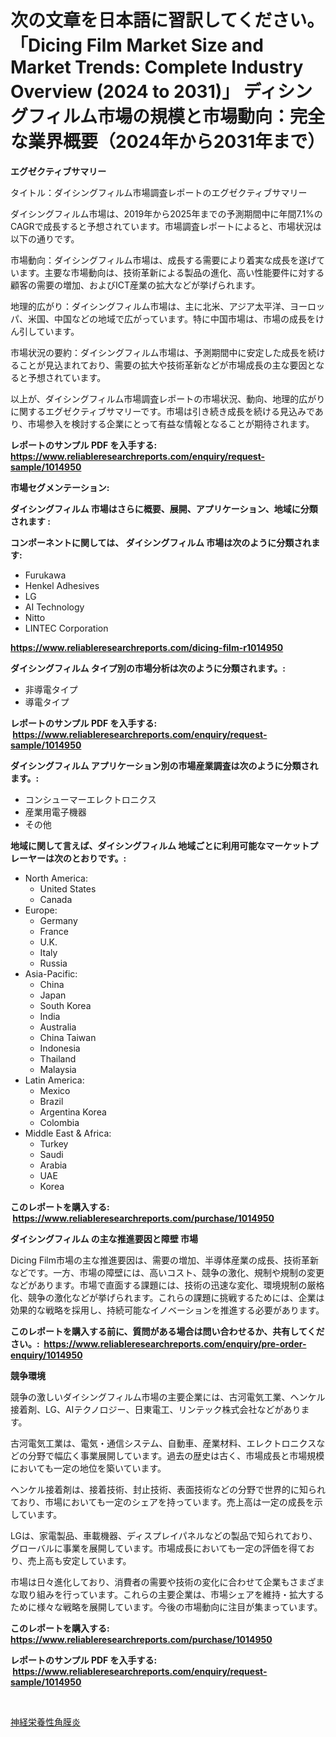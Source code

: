 <p><h1>次の文章を日本語に習訳してください。「Dicing Film Market Size and Market Trends: Complete Industry Overview (2024 to 2031)」
ディシングフィルム市場の規模と市場動向：完全な業界概要（2024年から2031年まで）</h1></p><p><strong>エグゼクティブサマリー</strong></p>
<p><p>タイトル：ダイシングフィルム市場調査レポートのエグゼクティブサマリー</p><p>ダイシングフィルム市場は、2019年から2025年までの予測期間中に年間7.1%のCAGRで成長すると予想されています。市場調査レポートによると、市場状況は以下の通りです。</p><p>市場動向：ダイシングフィルム市場は、成長する需要により着実な成長を遂げています。主要な市場動向は、技術革新による製品の進化、高い性能要件に対する顧客の需要の増加、およびICT産業の拡大などが挙げられます。</p><p>地理的広がり：ダイシングフィルム市場は、主に北米、アジア太平洋、ヨーロッパ、米国、中国などの地域で広がっています。特に中国市場は、市場の成長をけん引しています。</p><p>市場状況の要約：ダイシングフィルム市場は、予測期間中に安定した成長を続けることが見込まれており、需要の拡大や技術革新などが市場成長の主な要因となると予想されています。</p><p>以上が、ダイシングフィルム市場調査レポートの市場状況、動向、地理的広がりに関するエグゼクティブサマリーです。市場は引き続き成長を続ける見込みであり、市場参入を検討する企業にとって有益な情報となることが期待されます。</p></p>
<p><strong>レポートのサンプル PDF を入手する: <a href="https://www.reliableresearchreports.com/enquiry/request-sample/1014950">https://www.reliableresearchreports.com/enquiry/request-sample/1014950</a></strong></p>
<p><strong>市場セグメンテーション:</strong></p>
<p><strong> ダイシングフィルム 市場はさらに概要、展開、アプリケーション、地域に分類されます :</strong></p>
<p><strong>コンポーネントに関しては、 ダイシングフィルム 市場は次のように分類されます: &nbsp;</strong></p>
<p><ul><li>Furukawa</li><li>Henkel Adhesives</li><li>LG</li><li>AI Technology</li><li>Nitto</li><li>LINTEC Corporation</li></ul></p>
<p><strong><a href="https://www.reliableresearchreports.com/dicing-film-r1014950">https://www.reliableresearchreports.com/dicing-film-r1014950</a></strong></p>
<p><strong> ダイシングフィルム タイプ別の市場分析は次のように分類されます。:</strong></p>
<p><ul><li>非導電タイプ</li><li>導電タイプ</li></ul></p>
<p><strong>レポートのサンプル PDF を入手する: &nbsp;<a href="https://www.reliableresearchreports.com/enquiry/request-sample/1014950">https://www.reliableresearchreports.com/enquiry/request-sample/1014950</a></strong></p>
<p><strong> ダイシングフィルム アプリケーション別の市場産業調査は次のように分類されます。:</strong></p>
<p><ul><li>コンシューマーエレクトロニクス</li><li>産業用電子機器</li><li>その他</li></ul></p>
<p><strong>地域に関して言えば、ダイシングフィルム 地域ごとに利用可能なマーケットプレーヤーは次のとおりです。:</strong></p>
<p><ul>
    <li>
        North America:
        <ul>
            <li>United States</li>
            <li>Canada</li>
        </ul>
    </li>
    <li>
        Europe:
        <ul>
            <li>Germany</li>
            <li>France</li>
            <li>U.K.</li>
            <li>Italy</li>
            <li>Russia</li>
        </ul>
    </li>
    <li>
        Asia-Pacific:
        <ul>
            <li>China</li>
            <li>Japan</li>
            <li>South Korea</li>
            <li>India</li>
            <li>Australia</li>
            <li>China Taiwan</li>
            <li>Indonesia</li>
            <li>Thailand</li>
            <li>Malaysia</li>
        </ul>
    </li>
    <li>
        Latin America:
        <ul>
            <li>Mexico</li>
            <li>Brazil</li>
            <li>Argentina Korea</li>
            <li>Colombia</li>
        </ul>
    </li>
    <li>
        Middle East & Africa:
        <ul>
            <li>Turkey</li>
            <li>Saudi</li>
            <li>Arabia</li>
            <li>UAE</li>
            <li>Korea</li>
        </ul>
    </li>
    </ul></p>
<p><strong>このレポートを購入する: &nbsp;<a href="https://www.reliableresearchreports.com/purchase/1014950">https://www.reliableresearchreports.com/purchase/1014950</a></strong></p>
<p><strong>ダイシングフィルム の主な推進要因と障壁 市場</strong></p>
<p><p>Dicing Film市場の主な推進要因は、需要の増加、半導体産業の成長、技術革新などです。一方、市場の障壁には、高いコスト、競争の激化、規制や規制の変更などがあります。市場で直面する課題には、技術の迅速な変化、環境規制の厳格化、競争の激化などが挙げられます。これらの課題に挑戦するためには、企業は効果的な戦略を採用し、持続可能なイノベーションを推進する必要があります。</p></p>
<p><strong>このレポートを購入する前に、質問がある場合は問い合わせるか、共有してください。:&nbsp; <a href="https://www.reliableresearchreports.com/enquiry/pre-order-enquiry/1014950">https://www.reliableresearchreports.com/enquiry/pre-order-enquiry/1014950</a></strong></p>
<p><strong>競争環境</strong></p>
<p><p>競争の激しいダイシングフィルム市場の主要企業には、古河電気工業、ヘンケル接着剤、LG、AIテクノロジー、日東電工、リンテック株式会社などがあります。</p><p>古河電気工業は、電気・通信システム、自動車、産業材料、エレクトロニクスなどの分野で幅広く事業展開しています。過去の歴史は古く、市場成長と市場規模においても一定の地位を築いています。</p><p>ヘンケル接着剤は、接着技術、封止技術、表面技術などの分野で世界的に知られており、市場においても一定のシェアを持っています。売上高は一定の成長を示しています。</p><p>LGは、家電製品、車載機器、ディスプレイパネルなどの製品で知られており、グローバルに事業を展開しています。市場成長においても一定の評価を得ており、売上高も安定しています。</p><p>市場は日々進化しており、消費者の需要や技術の変化に合わせて企業もさまざまな取り組みを行っています。これらの主要企業は、市場シェアを維持・拡大するために様々な戦略を展開しています。今後の市場動向に注目が集まっています。</p></p>
<p><strong>このレポートを購入する: &nbsp; <a href="https://www.reliableresearchreports.com/purchase/1014950">https://www.reliableresearchreports.com/purchase/1014950</a></strong></p>
<p><strong>レポートのサンプル PDF を入手する: &nbsp;<a href="https://www.reliableresearchreports.com/enquiry/request-sample/1014950">https://www.reliableresearchreports.com/enquiry/request-sample/1014950</a></strong><strong></strong></p>
<p>&nbsp;</p>
<p><p><a href="https://github.com/one-cool-chick/Market-Research-Report-List-1/blob/main/943644219888.md">神経栄養性角膜炎</a></p></p>